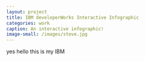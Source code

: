 ```yaml
---
layout: project
title: IBM developerWorks Interactive Infographic
categories: work
caption: An interactive infographic!
image-small: /images/steve.jpg
---
```


yes hello this is my IBM